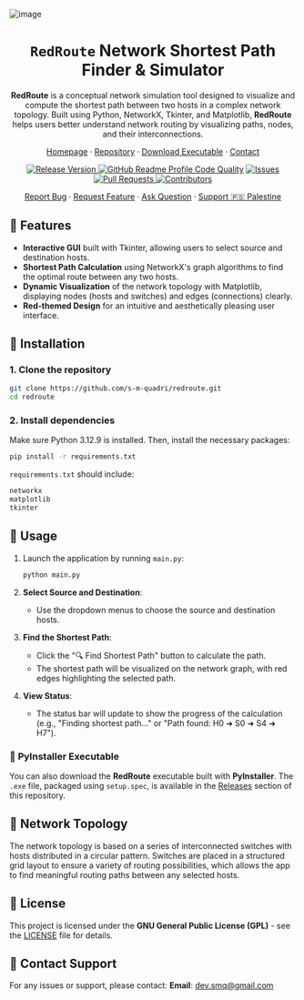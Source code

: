 ![image](https://github.com/user-attachments/assets/240f7199-bbfd-4813-a4a4-9696fff15075)

<div align="center">
  <h1><b><code>RedRoute</code> Network Shortest Path Finder & Simulator</b></h1>
  <p><strong>RedRoute</strong> is a conceptual network simulation tool designed to visualize and compute the shortest path between two hosts in a complex network topology. Built using Python, NetworkX, Tkinter, and Matplotlib, <strong>RedRoute</strong> helps users better understand network routing by visualizing paths, nodes, and their interconnections.</p>

  <p>
    <a href="https://s-m-quadri.me/projects/redroute">Homepage</a> ·
    <a href="https://github.com/s-m-quadri/redroute">Repository</a> ·
    <a href="https://github.com/s-m-quadri/redroute/releases">Download Executable</a> ·
    <a href="mailto:dev.smq@gmail.com">Contact</a>
  </p>

  <a href="https://github.com/s-m-quadri/redroute/releases">
         <img src="https://custom-icon-badges.demolab.com/github/v/tag/s-m-quadri/redroute?label=Version&labelColor=302d41&color=f2cdcd&logoColor=d9e0ee&logo=tag&style=for-the-badge" alt="Release Version"/>
  </a>
  <a href="https://www.codefactor.io/repository/github/s-m-quadri/redroute"><img src="https://img.shields.io/codefactor/grade/github/s-m-quadri/redroute?label=CodeFactor&labelColor=302d41&color=8bd5ca&logoColor=d9e0ee&logo=codefactor&style=for-the-badge" alt="GitHub Readme Profile Code Quality"/></a>
  <a href="https://github.com/s-m-quadri/redroute/issues">
    <img src="https://custom-icon-badges.demolab.com/github/issues/s-m-quadri/redroute?label=Issues&labelColor=302d41&color=f5a97f&logoColor=d9e0ee&logo=issue&style=for-the-badge" alt="Issues"/>
  </a>
  <a href="https://github.com/s-m-quadri/redroute/pulls">
    <img src="https://custom-icon-badges.demolab.com/github/issues-pr/s-m-quadri/redroute?label=PRs&labelColor=302d41&color=ddb6f2&logoColor=d9e0ee&logo=git-pull-request&style=for-the-badge" alt="Pull Requests"/>
  </a>
  <a href="https://github.com/s-m-quadri/redroute/graphs/contributors">
    <img src="https://custom-icon-badges.demolab.com/github/contributors/s-m-quadri/redroute?label=Contributors&labelColor=302d41&color=c9cbff&logoColor=d9e0ee&logo=people&style=for-the-badge" alt="Contributors"/>
  </a>

  <p>
    <a href="https://github.com/s-m-quadri/redroute/issues/new?assignees=&labels=bug&projects=&template=bug_report.yml">Report Bug</a> · 
    <a href="https://github.com/s-m-quadri/redroute/issues/new?assignees=&labels=enhancement&projects=&template=feature_request.yml">Request Feature</a> · 
    <a href="https://github.com/s-m-quadri/redroute/discussions/new?category=q-a">Ask Question</a> · 
    <a href="https://github.com/Safouene1/support-palestine-banner/blob/master/Markdown-pages/Support.md">Support 🇵🇸 Palestine<a>
  </p>
</div>


## 📌 **Features**

* **Interactive GUI** built with Tkinter, allowing users to select source and destination hosts.
* **Shortest Path Calculation** using NetworkX's graph algorithms to find the optimal route between any two hosts.
* **Dynamic Visualization** of the network topology with Matplotlib, displaying nodes (hosts and switches) and edges (connections) clearly.
* **Red-themed Design** for an intuitive and aesthetically pleasing user interface.

## 📌 **Installation**

### 1. **Clone the repository**

```bash
git clone https://github.com/s-m-quadri/redroute.git
cd redroute
```

### 2. **Install dependencies**

Make sure Python 3.12.9 is installed. Then, install the necessary packages:

```bash
pip install -r requirements.txt
```

`requirements.txt` should include:

```txt
networkx
matplotlib
tkinter
```

## 📌 **Usage**

1. Launch the application by running `main.py`:

   ```bash
   python main.py
   ```

2. **Select Source and Destination**:

   * Use the dropdown menus to choose the source and destination hosts.

3. **Find the Shortest Path**:

   * Click the "🔍 Find Shortest Path" button to calculate the path.
   * The shortest path will be visualized on the network graph, with red edges highlighting the selected path.

4. **View Status**:

   * The status bar will update to show the progress of the calculation (e.g., "Finding shortest path..." or "Path found: H0 ➜ S0 ➜ S4 ➜ H7").

### 📌 **PyInstaller Executable**

You can also download the **RedRoute** executable built with **PyInstaller**. The `.exe` file, packaged using `setup.spec`, is available in the [Releases](https://github.com/s-m-quadri/redroute/releases) section of this repository.

## 📌 **Network Topology**

The network topology is based on a series of interconnected switches with hosts distributed in a circular pattern. Switches are placed in a structured grid layout to ensure a variety of routing possibilities, which allows the app to find meaningful routing paths between any selected hosts.

## 📌 **License**

This project is licensed under the **GNU General Public License (GPL)** - see the [LICENSE](LICENSE) file for details.

## 📌 **Contact Support**

For any issues or support, please contact:
**Email**: [dev.smq@gmail.com](mailto:dev.smq@gmail.com)

